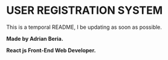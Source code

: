 # USER REGISTRATION SYSTEM

This is a temporal README, I be updating as soon as possible.

**Made by Adrian Beria.**

**React js Front-End Web Developer.**